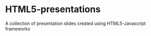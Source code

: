 HTML5-presentations
===================

A collection of presentation slides created using HTML5-Javascript frameworks
